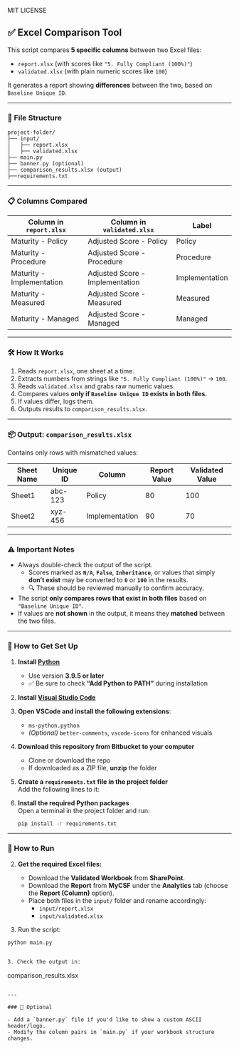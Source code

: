 MIT LICENSE

## ✅ Excel Comparison Tool

This script compares **5 specific columns** between two Excel files:

- `report.xlsx` (with scores like `"5. Fully Compliant (100%)"`)
- `validated.xlsx` (with plain numeric scores like `100`)

It generates a report showing **differences** between the two, based on `Baseline Unique ID`.

---

### 📂 File Structure

```
project-folder/
├── input/
│   ├── report.xlsx
│   ├── validated.xlsx
├── main.py
├── banner.py (optional)
├── comparison_results.xlsx (output)
├──requirements.txt
```

---

### 📋 Columns Compared

| Column in `report.xlsx`       | Column in `validated.xlsx`        | Label         |
|-------------------------------|------------------------------------|----------------|
| Maturity - Policy             | Adjusted Score - Policy            | Policy         |
| Maturity - Procedure          | Adjusted Score - Procedure         | Procedure      |
| Maturity - Implementation     | Adjusted Score - Implementation    | Implementation |
| Maturity - Measured           | Adjusted Score - Measured          | Measured       |
| Maturity - Managed            | Adjusted Score - Managed           | Managed        |

---

### 🛠 How It Works

1. Reads `report.xlsx`, one sheet at a time.
2. Extracts numbers from strings like `"5. Fully Compliant (100%)"` → `100`.
3. Reads `validated.xlsx` and grabs raw numeric values.
4. Compares values **only if `Baseline Unique ID` exists in both files.**
5. If values differ, logs them.
6. Outputs results to `comparison_results.xlsx`.

---

### 📦 Output: `comparison_results.xlsx`

Contains only rows with mismatched values:

| Sheet Name | Unique ID | Column        | Report Value | Validated Value |
|------------|-----------|---------------|---------------|------------------|
| Sheet1     | abc-123   | Policy        | 80            | 100              |
| Sheet2     | xyz-456   | Implementation| 90            | 70               |

---

### ⚠️ Important Notes

- Always double-check the output of the script.  
  - Scores marked as **`N/A`**, **`False`**, **`Inheritance`**, or values that simply **don’t exist** may be converted to **`0`** or **`100`** in the results.
  - 🔍 These should be reviewed manually to confirm accuracy.
- The script **only compares rows that exist in both files** based on `"Baseline Unique ID"`.
- If values are **not shown** in the output, it means they **matched** between the two files.

---

### 🧰 How to Get Set Up

1. **Install [Python](https://www.python.org/downloads/)**  
   - Use version **3.9.5 or later**  
   - ✅ Be sure to check **“Add Python to PATH”** during installation

2. **Install [Visual Studio Code](https://code.visualstudio.com/)**

3. **Open VSCode and install the following extensions**:  
   - `ms-python.python`  
   - *(Optional)* `better-comments`, `vscode-icons` for enhanced visuals

4. **Download this repository from Bitbucket to your computer**  
   - Clone or download the repo  
   - If downloaded as a ZIP file, **unzip** the folder

5. **Create a `requirements.txt` file in the project folder**  
   Add the following lines to it:

6. **Install the required Python packages**  
   Open a terminal in the project folder and run:

   ```bash
   pip install -r requirements.txt

---

### 🚀 How to Run

2. **Get the required Excel files:**
   - Download the **Validated Workbook** from **SharePoint**.
   - Download the **Report** from **MyCSF** under the **Analytics** tab (choose the **Report (Column)** option).
   - Place both files in the `input/` folder and rename accordingly:
     - `input/report.xlsx`
     - `input/validated.xlsx`

3. Run the script:

```bash
python main.py


3. Check the output in:

```
comparison_results.xlsx
```

---

### 🧩 Optional

- Add a `banner.py` file if you'd like to show a custom ASCII header/logo.
- Modify the column pairs in `main.py` if your workbook structure changes.

